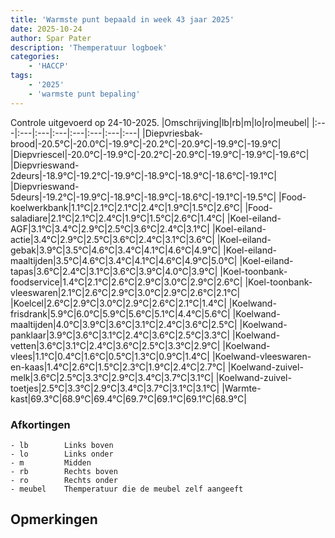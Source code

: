 ```yaml
---
title: 'Warmste punt bepaald in week 43 jaar 2025'
date: 2025-10-24
author: Spar Pater
description: 'Themperatuur logboek'
categories:
    - 'HACCP'
tags:
    - '2025'
    - 'warmste punt bepaling'
---
```

Controle uitgevoerd op 24-10-2025.
|Omschrijving|lb|rb|m|lo|ro|meubel|
|:---|:---|:---|:---|:---|:---|:---|:---|
|Diepvriesbak-brood|-20.5°C|-20.0°C|-19.9°C|-20.2°C|-20.9°C|-19.9°C|-19.9°C|
|Diepvriescel|-20.0°C|-19.9°C|-20.2°C|-20.9°C|-19.9°C|-19.9°C|-19.6°C|
|Diepvrieswand-2deurs|-18.9°C|-19.2°C|-19.9°C|-18.9°C|-18.9°C|-18.6°C|-19.1°C|
|Diepvrieswand-5deurs|-19.2°C|-19.9°C|-18.9°C|-18.9°C|-18.6°C|-19.1°C|-19.5°C|
|Food-koelwerkbank|1.1°C|2.1°C|2.1°C|2.4°C|1.9°C|1.5°C|2.6°C|
|Food-saladiare|2.1°C|2.1°C|2.4°C|1.9°C|1.5°C|2.6°C|1.4°C|
|Koel-eiland-AGF|3.1°C|3.4°C|2.9°C|2.5°C|3.6°C|2.4°C|3.1°C|
|Koel-eiland-actie|3.4°C|2.9°C|2.5°C|3.6°C|2.4°C|3.1°C|3.6°C|
|Koel-eiland-gebak|3.9°C|3.5°C|4.6°C|3.4°C|4.1°C|4.6°C|4.9°C|
|Koel-eiland-maaltijden|3.5°C|4.6°C|3.4°C|4.1°C|4.6°C|4.9°C|5.0°C|
|Koel-eiland-tapas|3.6°C|2.4°C|3.1°C|3.6°C|3.9°C|4.0°C|3.9°C|
|Koel-toonbank-foodservice|1.4°C|2.1°C|2.6°C|2.9°C|3.0°C|2.9°C|2.6°C|
|Koel-toonbank-vleeswaren|2.1°C|2.6°C|2.9°C|3.0°C|2.9°C|2.6°C|2.1°C|
|Koelcel|2.6°C|2.9°C|3.0°C|2.9°C|2.6°C|2.1°C|1.4°C|
|Koelwand-frisdrank|5.9°C|6.0°C|5.9°C|5.6°C|5.1°C|4.4°C|5.6°C|
|Koelwand-maaltijden|4.0°C|3.9°C|3.6°C|3.1°C|2.4°C|3.6°C|2.5°C|
|Koelwand-panklaar|3.9°C|3.6°C|3.1°C|2.4°C|3.6°C|2.5°C|3.3°C|
|Koelwand-vetten|3.6°C|3.1°C|2.4°C|3.6°C|2.5°C|3.3°C|2.9°C|
|Koelwand-vlees|1.1°C|0.4°C|1.6°C|0.5°C|1.3°C|0.9°C|1.4°C|
|Koelwand-vleeswaren-en-kaas|1.4°C|2.6°C|1.5°C|2.3°C|1.9°C|2.4°C|2.7°C|
|Koelwand-zuivel-melk|3.6°C|2.5°C|3.3°C|2.9°C|3.4°C|3.7°C|3.1°C|
|Koelwand-zuivel-toetjes|2.5°C|3.3°C|2.9°C|3.4°C|3.7°C|3.1°C|3.1°C|
|Warmte-kast|69.3°C|68.9°C|69.4°C|69.7°C|69.1°C|69.1°C|68.9°C|

### Afkortingen
    - lb        Links boven
    - lo        Links onder
    - m         Midden
    - rb        Rechts boven
    - ro        Rechts onder
    - meubel    Themperatuur die de meubel zelf aangeeft

## Opmerkingen


